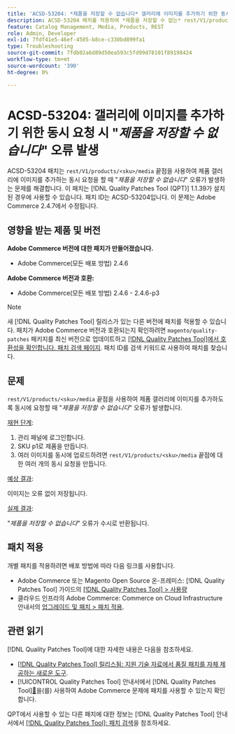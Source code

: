 ```yaml
---
title: 'ACSD-53204: *제품을 저장할 수 없습니다* 갤러리에 이미지를 추가하기 위한 동시 요청 시 오류 발생'
description: ACSD-53204 패치를 적용하여 *제품을 저장할 수 없는* rest/V1/products/&lt;sku&gt;/media 종단점을 사용하여 제품 갤러리에 이미지를 추가하도록 동시에 요청할 때 오류가 발생하는 Adobe Commerce 문제를 해결합니다.
feature: Catalog Management, Media, Products, REST
role: Admin, Developer
exl-id: 7fdf41e5-46ef-4505-b8ce-c330bd899fa1
type: Troubleshooting
source-git-commit: 7fdb02a6d89d50ea593c5fd99d78101f89198424
workflow-type: tm+mt
source-wordcount: '390'
ht-degree: 0%

---
```


# ACSD-53204: 갤러리에 이미지를 추가하기 위한 동시 요청 시 &quot;*제품을 저장할 수 없습니다*&quot; 오류 발생

ACSD-53204 패치는 `rest/V1/products/<sku>/media` 끝점을 사용하여 제품 갤러리에 이미지를 추가하는 동시 요청을 할 때 &quot;*제품을 저장할 수 없습니다*&quot; 오류가 발생하는 문제를 해결합니다. 이 패치는 [!DNL Quality Patches Tool (QPT)] 1.1.39가 설치된 경우에 사용할 수 있습니다. 패치 ID는 ACSD-53204입니다. 이 문제는 Adobe Commerce 2.4.7에서 수정됩니다.

## 영향을 받는 제품 및 버전

**Adobe Commerce 버전에 대한 패치가 만들어졌습니다.**

* Adobe Commerce(모든 배포 방법) 2.4.6

**Adobe Commerce 버전과 호환:**

* Adobe Commerce(모든 배포 방법) 2.4.6 - 2.4.6-p3

>[!NOTE]
>
>새 [!DNL Quality Patches Tool] 릴리스가 있는 다른 버전에 패치를 적용할 수 있습니다. 패치가 Adobe Commerce 버전과 호환되는지 확인하려면 `magento/quality-patches` 패키지를 최신 버전으로 업데이트하고 [[!DNL Quality Patches Tool]에서 호환성을 확인합니다. 패치 검색 페이지](https://experienceleague.adobe.com/tools/commerce-quality-patches/index.html?lang=ko). 패치 ID를 검색 키워드로 사용하여 패치를 찾습니다.

## 문제

`rest/V1/products/<sku>/media` 끝점을 사용하여 제품 갤러리에 이미지를 추가하도록 동시에 요청할 때 &quot;*제품을 저장할 수 없습니다*&quot; 오류가 발생합니다.

<u>재현 단계</u>:

1. 관리 패널에 로그인합니다.
1. SKU p1로 제품을 만듭니다.
1. 여러 이미지를 동시에 업로드하려면 `rest/V1/products/<sku>/media` 끝점에 대한 여러 개의 동시 요청을 만듭니다.

<u>예상 결과</u>:

이미지는 오류 없이 저장됩니다.

<u>실제 결과</u>:

&quot;*제품을 저장할 수 없습니다*&quot; 오류가 수시로 반환됩니다.

## 패치 적용

개별 패치를 적용하려면 배포 방법에 따라 다음 링크를 사용합니다.

* Adobe Commerce 또는 Magento Open Source 온-프레미스: [!DNL Quality Patches Tool] 가이드의 [[!DNL Quality Patches Tool] > 사용량](/help/tools/quality-patches-tool/usage.md)
* 클라우드 인프라의 Adobe Commerce: Commerce on Cloud Infrastructure 안내서의 [업그레이드 및 패치 > 패치 적용](https://experienceleague.adobe.com/docs/commerce-cloud-service/user-guide/develop/upgrade/apply-patches.html?lang=ko).

## 관련 읽기

[!DNL Quality Patches Tool]에 대한 자세한 내용은 다음을 참조하세요.

* [[!DNL Quality Patches Tool] 릴리스됨: 지원 기술 자료에서 품질 패치를 자체 제공하는 새로운 도구](https://experienceleague.adobe.com/ko/docs/commerce-operations/tools/quality-patches-tool/quality-patches-tool-to-self-serve-quality-patches).
* [!UICONTROL Quality Patches Tool] 안내서에서  [!DNL Quality Patches Tool][&#128279;](/help/tools/quality-patches-tool/patches-available-in-qpt/check-patch-for-magento-issue-with-magento-quality-patches.md)을(를) 사용하여 Adobe Commerce 문제에 패치를 사용할 수 있는지 확인합니다.


QPT에서 사용할 수 있는 다른 패치에 대한 정보는 [!DNL Quality Patches Tool] 안내서에서 [[!DNL Quality Patches Tool]: 패치 검색](https://experienceleague.adobe.com/tools/commerce-quality-patches/index.html?lang=ko)을 참조하세요.
